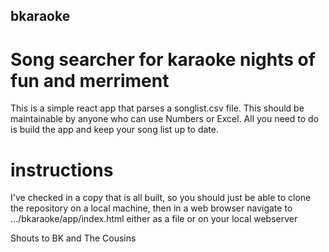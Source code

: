 ## bkaraoke

# Song searcher for karaoke nights of fun and merriment

This is a simple react app that parses a songlist.csv file.  This
should be maintainable by anyone who can use Numbers or Excel.  All you need
to do is build the app and keep your song list up to date.


# instructions
I've checked in a copy that is all built, so you should just be able to clone
the repository on a local machine, then in a web browser navigate to
.../bkaraoke/app/index.html either as a file or on your local webserver



Shouts to BK and The Cousins

